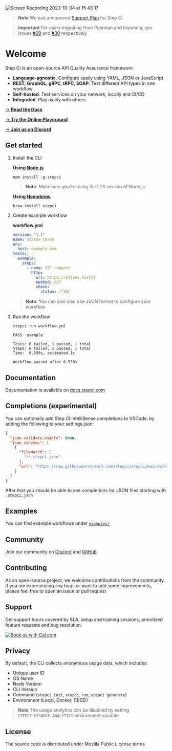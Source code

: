 ![Screen Recording 2023-10-04 at 15 43 17](https://github.com/stepci/stepci/assets/10400064/881efd49-fd93-4ff8-8e99-4b6e24fe1227)

> **Note**
> We just announced [Support Plan](#support) for Step CI

> **Important**
> For users migrating from Postman and Insomnia, see issues [#29](https://github.com/stepci/stepci/issues/29) and [#30](https://github.com/stepci/stepci/issues/30) respectively

# Welcome

Step CI is an open-source API Quality Assurance framework

- **Language-agnostic**. Configure easily using YAML, JSON or JavaScript
- **REST, GraphQL, gRPC, tRPC, SOAP**. Test different API types in one workflow
- **Self-hosted**. Test services on your network, locally and CI/CD
- **Integrated**. Play nicely with others

[→ **Read the Docs**](https://docs.stepci.com)

[→ **Try the Online Playground**](https://stepci.com)

[→ **Join us on Discord**](https://discord.gg/KqJJzJ3BTu)

## Get started

1. Install the CLI

   **Using [Node.js](https://nodejs.org/en/)**

    ```
    npm install -g stepci
    ```

    > **Note**: Make sure you're using the LTS version of Node.js

    **Using [Homebrew](https://brew.sh/)**

    ```
    brew install stepci
    ```

2. Create example workflow

    **workflow.yml**

    ```yaml
    version: "1.1"
    name: Status Check
    env:
      host: example.com
    tests:
      example:
        steps:
          - name: GET request
            http:
              url: https://${{env.host}}
              method: GET
              check:
                status: /^20/
    ```

    > **Note**: You can also also use JSON format to configure your workflow

3. Run the workflow

    ```
    stepci run workflow.yml
    ```

    ```
    PASS  example

    Tests: 0 failed, 1 passed, 1 total
    Steps: 0 failed, 1 passed, 1 total
    Time:  0.559s, estimated 1s

    Workflow passed after 0.559s
    ```

## Documentation

Documentation is available on [docs.stepci.com](https://docs.stepci.com)

## Completions (experimental)

You can optionally add Step CI IntelliSense completions to VSCode, by adding the following to your settings.json:

```json
{
  "json.validate.enable": true,
  "json.schemas": [
    {
      "fileMatch": [
        "/*.stepci.json"
      ],
      "url": "https://raw.githubusercontent.com/stepci/stepci/main/schema.json"
    }
  ]
}
```

After that you should be able to see completions for JSON files starting with `.stepci.json`

## Examples

You can find example workflows under [`examples/`](examples/)

## Community

Join our community on [Discord](https://discord.gg/KqJJzJ3BTu) and [GitHub](https://github.com/stepci/stepci/discussions)

## Contributing

As an open-source project, we welcome contributions from the community. If you are experiencing any bugs or want to add some improvements, please feel free to open an issue or pull request

## Support

Get support hours covered by SLA, setup and training sessions, prioritized feature requests and bug resolution.

<a href="https://cal.com/wissmueller/step-ci-enterprise-support"><img alt="Book us with Cal.com" src="https://cal.com/book-with-cal-dark.svg" /></a>

## Privacy

By default, the CLI collects anonymous usage data, which includes:

- Unique user ID
- OS Name
- Node Version
- CLI Version
- Command (`stepci init`, `stepci run`, `stepci generate`)
- Environment (Local, Docker, CI/CD)

> **Note**
> The usage analytics can be disabled by setting `STEPCI_DISABLE_ANALYTICS` environment variable

## License

The source code is distributed under Mozilla Public License terms
